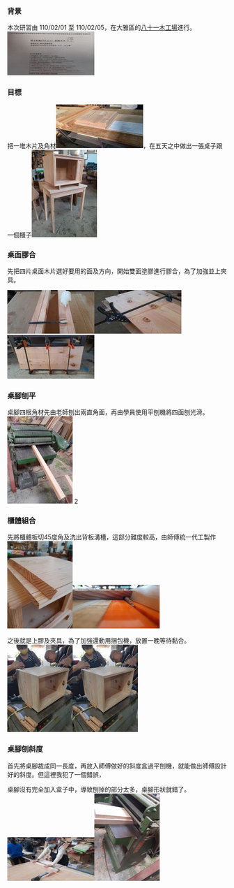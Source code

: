 ### 背景
本次研習由 110/02/01 至 110/02/05，在大雅區的[八十一木工場](https://zh-tw.facebook.com/81woodfan)進行。
![研習手冊](1-1.jpg)
### 目標
把一堆木片及角材![原料](1-2.jpg)，在五天之中做出一張桌子跟一個櫃子![成品](1-3.jpg)
### 桌面膠合
先把四片桌面木片選好要用的面及方向，開始雙面塗膠進行膠合，為了加強並上夾具。

![桌面1](桌面1.jpg)![桌面2](桌面2.jpg)![桌面3](桌面3.jpg)
### 桌腳刨平
桌腳四根角材先由老師刨出兩直角面，再由學員使用平刨機將四面刨光滑。![桌腳1](桌腳1.jpg)
2
### 櫃體組合
先將櫃體板切45度角及洗出背板溝槽，這部分難度較高，由師傅統一代工製作![櫃體1](櫃體1.jpg)![櫃體2](櫃體2.jpg)

之後就是上膠及夾具，為了加強還動用捆包機，放置一晚等待黏合。![櫃體3](櫃體3.jpg)![櫃體4](櫃體3.jpg)



### 桌腳刨斜度
首先將桌腳裁成同一長度，再放入師傅做好的斜度盒過平刨機，就能做出師傅設計好的斜度。但這裡我犯了一個錯誤，

桌腳沒有完全加入盒子中，導致刨掉的部分太多，桌腳形狀就錯了。![桌腳1](1-12.jpg)![桌腳2](1-13.jpg)


